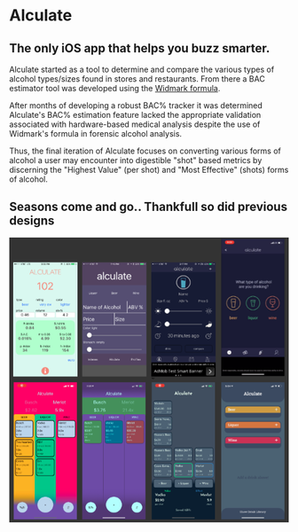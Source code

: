 # Alculate
## The only iOS app that helps you buzz smarter.
Alculate started as a tool to determine and compare the various types of alcohol types/sizes found in stores and restaurants. From there a BAC estimator tool was developed using the [Widmark formula](https://www.google.com/search?q=widmark+formula&oq=widmark+formula&aqs=chrome.0.0l8.3298j0j7&sourceid=chrome&ie=UTF-8).

After months of developing a robust BAC% tracker it was determined Alculate's BAC% estimation feature lacked the appropriate validation associated with hardware-based medical analysis despite the use of Widmark's formula in forensic alcohol analysis.

Thus, the final iteration of Alculate focuses on converting various forms of alcohol a user may encounter into digestible "shot" based metrics by discerning the "Highest Value" (per shot) and "Most Effective" (shots) forms of alcohol.

## Seasons come and go.. Thankfull so did previous designs
![DesignChanges](https://github.com/maxrgnt/Alculate/blob/master/DesignChanges.png)
